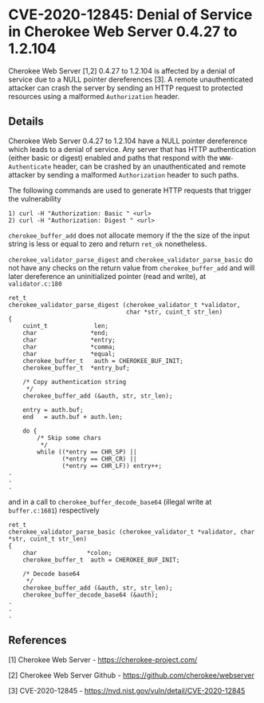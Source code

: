 # CVE-2020-12845: Denial of Service in Cherokee Web Server 0.4.27 to 1.2.104

Cherokee Web Server [1,2] 0.4.27 to 1.2.104 is affected by a denial of service due to a NULL pointer dereferences [3]. A remote unauthenticated attacker can crash the server by sending an HTTP request to protected resources using a malformed `Authorization` header.

## Details
Cherokee Web Server 0.4.27 to 1.2.104 have a NULL pointer dereference which leads to a denial of service.
Any server that has HTTP authentication (either basic or digest) enabled and paths that respond with the `WWW-Authenticate` header, can be crashed by an unauthenticated and remote attacker by sending a malformed `Authorization` header to such paths.

The following commands are used to generate HTTP requests that trigger the vulnerability

```
1) curl -H "Authorization: Basic " <url>
2) curl -H "Authorization: Digest " <url>
```
`cherokee_buffer_add` does not allocate memory if the the size of the input string is less or equal to zero and return `ret_ok` nonetheless.

`cherokee_validator_parse_digest` and `cherokee_validator_parse_basic` do not have any checks on the return value from `cherokee_buffer_add` and will later dereference an uninitialized pointer (read and write), at `validator.c:180`

```
ret_t
cherokee_validator_parse_digest (cherokee_validator_t *validator,
                                 char *str, cuint_t str_len)
{
	cuint_t             len;
	char               *end;
	char               *entry;
	char               *comma;
	char               *equal;
	cherokee_buffer_t   auth = CHEROKEE_BUF_INIT;
	cherokee_buffer_t  *entry_buf;

	/* Copy authentication string
	 */
	cherokee_buffer_add (&auth, str, str_len);

	entry = auth.buf;
	end   = auth.buf + auth.len;

	do {
		/* Skip some chars
		 */
		while ((*entry == CHR_SP) ||
		       (*entry == CHR_CR) ||
		       (*entry == CHR_LF)) entry++;
.
.
.
```
and in a call to `cherokee_buffer_decode_base64` (illegal write at `buffer.c:1681`) respectively

```
ret_t
cherokee_validator_parse_basic (cherokee_validator_t *validator, char *str, cuint_t str_len)
{
	char              *colon;
	cherokee_buffer_t  auth = CHEROKEE_BUF_INIT;

	/* Decode base64
	 */
	cherokee_buffer_add (&auth, str, str_len);
	cherokee_buffer_decode_base64 (&auth);
.
.
.
```


## References
[1] Cherokee Web Server - https://cherokee-project.com/

[2] Cherokee Web Server Github - https://github.com/cherokee/webserver

[3] CVE-2020-12845 - https://nvd.nist.gov/vuln/detail/CVE-2020-12845
